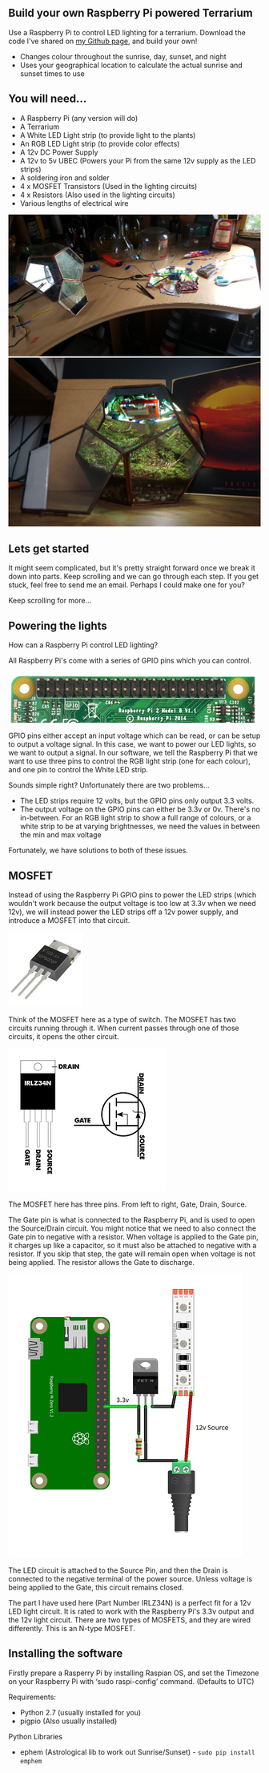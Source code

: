 <div class="main-content">
  <h2 id="how-to-build-your-own-raspberry-pi-powered-terrarium">Build your own Raspberry Pi powered Terrarium</h2>
  <p>Use a Raspberry Pi to control LED lighting for a terrarium. 
    Download the code I've shared on <a href="https://github.com/mpainenz/led-terrarium-pi">my Github page</a>, and build your own!
  </p>
  <ul>  
    <li>Changes colour throughout the sunrise, day, sunset, and night</li>  
    <li>Uses your geographical location to calculate the actual sunrise and sunset times to use</li>
  </ul>
  
  
  <h2 id="you-will-need">You will need...</h2>
  <ul>
    <li>A Raspberry Pi (any version will do)</li>
    <li>A Terrarium</li>
    <li>A White LED Light strip (to provide light to the plants)</li>
    <li>An RGB LED Light strip (to provide color effects)</li>
    <li>A 12v DC Power Supply</li>   
    <li>A 12v to 5v UBEC (Powers your Pi from the same 12v supply as the LED strips)</li>
    <li>A soldering iron and solder</li>
    <li>4 x MOSFET Transistors (Used in the lighting circuits)</li>
    <li>4 x Resistors (Also used in the lighting circuits)</li>
    <li>Various lengths of electrical wire</li>
  </ul>

<img src="https://github.com/mpainenz/led-terrarium-pi/blob/master/assets/img/20160201_110606.jpg?sanitize=true&raw=true">
<img src="https://github.com/mpainenz/led-terrarium-pi/blob/master/assets/img/DSC00015.JPG?sanitize=true&raw=true">

<h2 id="lets-get-started">Lets get started</h2>

<p>It might seem complicated, but it's pretty straight forward once we break it down into parts. Keep scrolling and we can go through each step. If you get stuck, feel free to send me an email. Perhaps I could make one for you?</p>
  
<p>Keep scrolling for more...</p>


</div>

<div class="parallax-window"
     id="image1"
     data-parallax="scroll" 
     data-image-src="/led-terrarium-pi/assets/img/test.jpg">         
</div>

<div class="main-content">


<h2 id="led-terrarium-pi">Powering the lights</h2>
<p>How can a Raspberry Pi control LED lighting?</p>

<p>All Raspberry Pi's come with a series of GPIO pins which you can control.</p>

<img src="https://github.com/mpainenz/led-terrarium-pi/blob/master/assets/img/gpio.jpg?sanitize=true&raw=true">

<p>GPIO pins either accept an input voltage which can be read, or can be setup to output a voltage signal. In this case, we want to power our LED lights, so we want to output a signal. In our software, we tell the Raspberry Pi that we want to use three pins to control the RGB light strip (one for each colour), and one pin to control the White LED strip.</p>

<p>Sounds simple right? Unfortunately there are two problems...</p>

<ul>
  <li>The LED strips require 12 volts, but the GPIO pins only output 3.3 volts. </li>
  <li>The output voltage on the GPIO pins can either be 3.3v or 0v. There's no in-between. For an RGB light strip to show a full range of colours, or a white strip to be at varying brightnesses, we need the values in between the min and max voltage</li>
</ul>

<p>Fortunately, we have solutions to both of these issues. </p>


<h2 id="led-terrarium-pi">MOSFET</h2>

<p>Instead of using the Raspberry Pi GPIO pins to power the LED strips (which wouldn't work because the output voltage is too low at 3.3v when we need 12v), we will instead power the LED strips off a 12v power supply, and introduce a MOSFET into that circuit.</p>
  
<img src="https://github.com/mpainenz/led-terrarium-pi/blob/master/assets/img/12901-01.jpg?sanitize=true&raw=true">

<p>Think of the MOSFET here as a type of switch. The MOSFET has two circuits running through it. When current passes through one of those circuits, it opens the other circuit. </p>

<img src="https://github.com/mpainenz/led-terrarium-pi/blob/master/assets/img/mosfet.png?sanitize=true&raw=true">
  
<p>The MOSFET here has three pins. From left to right, Gate, Drain, Source.</p>

<p>The Gate pin is what is connected to the Raspberry Pi, and is used to open the Source/Drain circuit. You might notice that we need to also connect the Gate pin to negative with a resistor. When voltage is applied to the Gate pin, it charges up like a capacitor, so it must also be attached to negative with a resistor. If you skip that step, the gate will remain open when voltage is not being applied. The resistor allows the Gate to discharge.</p>

<img src="https://github.com/mpainenz/led-terrarium-pi/blob/master/assets/img/diagram1_bb.png?sanitize=true&raw=true">

<p>The LED circuit is attached to the Source Pin, and then the Drain is connected to the negative terminal of the power source. Unless voltage is being applied to the Gate, this circuit remains closed.</p>

<p>The part I have used here (Part Number IRLZ34N) is a perfect fit for a 12v LED light circuit. It is rated to work with the Raspberry Pi's 3.3v output and the 12v light circuit. There are two types of MOSFETS, and they are wired differently. This is an N-type MOSFET.</p>

  



<h2 id="led-terrarium-pi">Installing the software</h2>

<p>Firstly prepare a Rasperry Pi by installing Raspian OS, and set the Timezone on your Raspberry Pi with ‘sudo raspi-config’ command. (Defaults to UTC)</p>

<p>Requirements:</p>
<ul>
  <li>Python 2.7 (usually installed for you)</li>
  <li>pigpio (Also usually installed)</li>
</ul>

<p>Python Libraries</p>
<ul>
  <li>ephem (Astrological lib to work out Sunrise/Sunset) - <code class="highlighter-rouge">sudo pip install emphem</code></li>
</ul>

